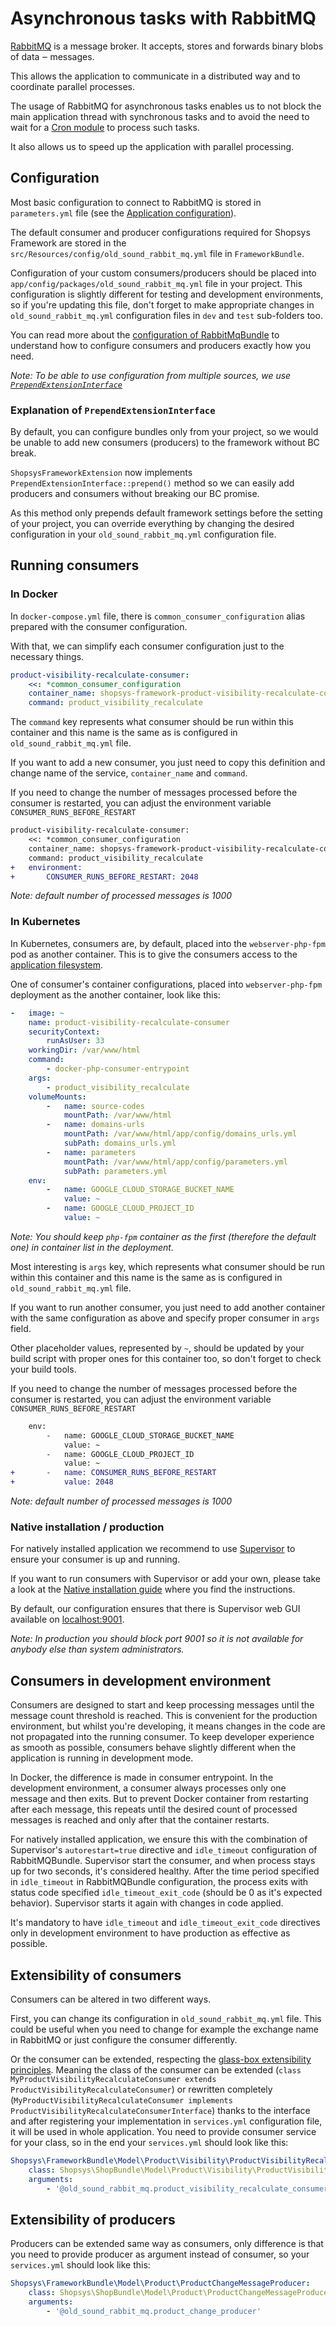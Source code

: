 # Asynchronous tasks with RabbitMQ

[RabbitMQ](https://www.rabbitmq.com/getstarted.html) is a message broker.
It accepts, stores and forwards binary blobs of data ‒ messages.

This allows the application to communicate in a distributed way and to coordinate parallel processes.

The usage of RabbitMQ for asynchronous tasks enables us to not block the main application thread with synchronous tasks and to avoid the need to wait for a [Cron module](./cron.md) to process such tasks.

It also allows us to speed up the application with parallel processing.

## Configuration

Most basic configuration to connect to RabbitMQ is stored in `parameters.yml` file (see the [Application configuration](../installation/application-configuration.md)).

The default consumer and producer configurations required for Shopsys Framework are stored in the `src/Resources/config/old_sound_rabbit_mq.yml` file in `FrameworkBundle`.

Configuration of your custom consumers/producers should be placed into `app/config/packages/old_sound_rabbit_mq.yml` file in your project.
This configuration is slightly different for testing and development environments, so if you're updating this file, don't forget to make appropriate changes in `old_sound_rabbit_mq.yml` configuration files in `dev` and `test` sub-folders too.

You can read more about the [configuration of RabbitMqBundle](https://github.com/php-amqplib/RabbitMqBundle#usage) to understand how to configure consumers and producers exactly how you need.

_Note: To be able to use configuration from multiple sources, we use [`PrependExtensionInterface`](https://symfony.com/doc/3.4/bundles/prepend_extension.html)_

### Explanation of `PrependExtensionInterface`

By default, you can configure bundles only from your project, so we would be unable to add new consumers (producers) to the framework without BC break.

`ShopsysFrameworkExtension` now implements `PrependExtensionInterface::prepend()` method so we can easily add producers and consumers without breaking our BC promise.

As this method only prepends default framework settings before the setting of your project, you can override everything by changing the desired configuration in your `old_sound_rabbit_mq.yml` configuration file.

## Running consumers

### In Docker

In `docker-compose.yml` file, there is `common_consumer_configuration` alias prepared with the consumer configuration.

With that, we can simplify each consumer configuration just to the necessary things.

```yaml
product-visibility-recalculate-consumer:
    <<: *common_consumer_configuration
    container_name: shopsys-framework-product-visibility-recalculate-consumer
    command: product_visibility_recalculate
```

The `command` key represents what consumer should be run within this container and this name is the same as is configured in `old_sound_rabbit_mq.yml` file.

If you want to add a new consumer, you just need to copy this definition and change name of the service, `container_name` and `command`.

If you need to change the number of messages processed before the consumer is restarted, you can adjust the environment variable `CONSUMER_RUNS_BEFORE_RESTART`

```diff
product-visibility-recalculate-consumer:
    <<: *common_consumer_configuration
    container_name: shopsys-framework-product-visibility-recalculate-consumer
    command: product_visibility_recalculate
+   environment:
+       CONSUMER_RUNS_BEFORE_RESTART: 2048
```

_Note: default number of processed messages is 1000_

### In Kubernetes

In Kubernetes, consumers are, by default, placed into the `webserver-php-fpm` pod as another container.
This is to give the consumers access to the [application filesystem](./abstract-filesystem.md).

One of consumer's container configurations, placed into `webserver-php-fpm` deployment as the another container, look like this:

```yaml
-   image: ~
    name: product-visibility-recalculate-consumer
    securityContext:
        runAsUser: 33
    workingDir: /var/www/html
    command:
        - docker-php-consumer-entrypoint
    args:
        - product_visibility_recalculate
    volumeMounts:
        -   name: source-codes
            mountPath: /var/www/html
        -   name: domains-urls
            mountPath: /var/www/html/app/config/domains_urls.yml
            subPath: domains_urls.yml
        -   name: parameters
            mountPath: /var/www/html/app/config/parameters.yml
            subPath: parameters.yml
    env:
        -   name: GOOGLE_CLOUD_STORAGE_BUCKET_NAME
            value: ~
        -   name: GOOGLE_CLOUD_PROJECT_ID
            value: ~
```

_Note: You should keep `php-fpm` container as the first (therefore the default one) in container list in the deployment._

Most interesting is `args` key, which represents what consumer should be run within this container and this name is the same as is configured in `old_sound_rabbit_mq.yml` file.

If you want to run another consumer, you just need to add another container with the same configuration as above and specify proper consumer in `args` field.

Other placeholder values, represented by `~`, should be updated by your build script with proper ones for this container too, so don't forget to check your build tools.

If you need to change the number of messages processed before the consumer is restarted, you can adjust the environment variable `CONSUMER_RUNS_BEFORE_RESTART`

```diff
    env:
        -   name: GOOGLE_CLOUD_STORAGE_BUCKET_NAME
            value: ~
        -   name: GOOGLE_CLOUD_PROJECT_ID
            value: ~
+       -   name: CONSUMER_RUNS_BEFORE_RESTART
+           value: 2048
```

_Note: default number of processed messages is 1000_

### Native installation / production

For natively installed application we recommend to use [Supervisor](http://supervisord.org) to ensure your consumer is up and running.

If you want to run consumers with Supervisor or add your own, please take a look at the [Native installation guide](../installation/native-installation.md#run-background-processing-with-supervisor) where you find the instructions.

By default, our configuration ensures that there is Supervisor web GUI available on [localhost:9001](http://localhost:9001/).

_Note: In production you should block port 9001 so it is not available for anybody else than system administrators._

## Consumers in development environment

Consumers are designed to start and keep processing messages until the message count threshold is reached.
This is convenient for the production environment, but whilst you're developing, it means changes in the code are not propagated into the running consumer.
To keep developer experience as smooth as possible, consumers behave slightly different when the application is running in development mode.

In Docker, the difference is made in consumer entrypoint.
In the development environment, a consumer always processes only one message and then exits.
But to prevent Docker container from restarting after each message, this repeats until the desired count of processed messages is reached and only after that the container restarts.

For natively installed application, we ensure this with the combination of Supervisor's `autorestart=true` directive and `idle_timeout` configuration of RabbitMQBundle.
Supervisor start the consumer, and when process stays up for two seconds, it's considered healthy.
After the time period specified in `idle_timeout` in RabbitMQBundle configuration, the process exits with status code specified `idle_timeout_exit_code` (should be 0 as it's expected behavior).
Supervisor starts it again with changes in code applied.

It's mandatory to have `idle_timeout` and `idle_timeout_exit_code` directives only in development environment to have production as effective as possible.

## Extensibility of consumers

Consumers can be altered in two different ways.

First, you can change its configuration in `old_sound_rabbit_mq.yml` file.
This could be useful when you need to change for example the exchange name in RabbitMQ or just configure the consumer differently.

Or the consumer can be extended, respecting the [glass-box extensibility principles](../introduction/basics-about-package-architecture.md#glass-box-extensibility).
Meaning the class of the consumer can be extended (`class MyProductVisibilityRecalculateConsumer extends ProductVisibilityRecalculateConsumer`) or rewritten completely (`MyProductVisibilityRecalculateConsumer implements ProductVisibilityRecalculateConsumerInterface`) thanks to the interface and after registering your implementation in `services.yml` configuration file, it will be used in whole application.
You need to provide consumer service for your class, so in the end your `services.yml` should look like this:
```yml
Shopsys\FrameworkBundle\Model\Product\Visibility\ProductVisibilityRecalculateConsumerInterface:
    class: Shopsys\ShopBundle\Model\Product\Visibility\ProductVisibilityRecalculateConsumer
    arguments:
        - '@old_sound_rabbit_mq.product_visibility_recalculate_consumer'
```

## Extensibility of producers

Producers can be extended same way as consumers, only difference is that you need to provide producer as argument instead of consumer, so your `services.yml` should look like this:
```yml
Shopsys\FrameworkBundle\Model\Product\ProductChangeMessageProducer:
    class: Shopsys\ShopBundle\Model\Product\ProductChangeMessageProducer
    arguments:
        - '@old_sound_rabbit_mq.product_change_producer'
```
